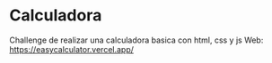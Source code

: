 # Calculadora
Challenge de realizar una calculadora basica con html, css y js
Web: https://easycalculator.vercel.app/
